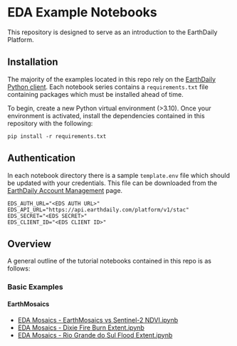 # EDA Example Notebooks

This repository is designed to serve as an introduction to the EarthDaily Platform. 

## Installation

The majority of the examples located in this repo rely on the [EarthDaily Python client](https://earthdaily.github.io/earthdaily-python-client/). Each notebook series contains a `requirements.txt` file containing packages which must be installed ahead of time. 

To begin, create a new Python virtual environment (>3.10). Once your environment is activated, install the dependencies contained in this repository with the following:

    pip install -r requirements.txt

## Authentication

In each notebook directory there is a sample `template.env` file which should be updated with your credentials. This file can be downloaded from the [EarthDaily Account Management](https://console.earthdaily.com/account) page.

    EDS_AUTH_URL="<EDS AUTH URL>"
    EDS_API_URL="https://api.earthdaily.com/platform/v1/stac"
    EDS_SECRET="<EDS SECRET>"
    EDS_CLIENT_ID="<EDS CLIENT ID>"

## Overview

A general outline of the tutorial notebooks contained in this repo is as follows:

### Basic Examples

#### EarthMosaics

* [EDA Mosaics - EarthMosaics vs Sentinel-2 NDVI.ipynb](EDA%20Mosaics%20-%20EarthMosaics%20vs%20Sentinel-2%20NDVI/EDA%20Mosaics%20-%20EarthMosaics%20vs%20Sentinel-2%20NDVI.ipynb)
* [EDA Mosaics - Dixie Fire Burn Extent.ipynb](EDA%20Mosaics%20-%20Dixie%20Fire%20Burn%20Extent/EDA%20Mosaics%20-%20Dixie%20Fire%20Burn%20Extent.ipynb)
* [EDA Mosaics - Rio Grande do Sul Flood Extent.ipynb](EDA%20Mosaics%20-%20Rio%20Grande%20do%20Sul%20Flood%20Extent/EDA%20Mosaics%20-%20Rio%20Grande%20do%20Sul%20Flood%20Extent.ipynb)
